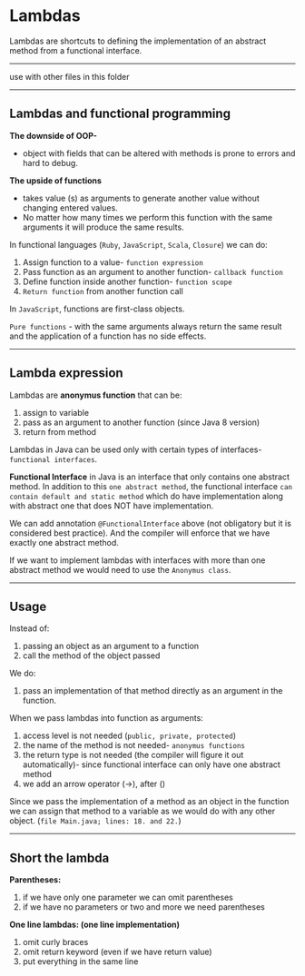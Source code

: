 # Lambdas
Lambdas are shortcuts to defining the implementation of an abstract method from a functional interface. 
___
use with other files in this folder 
___

## Lambdas and functional programming

**The downside of OOP-**

- object with fields that can be altered with methods is prone to errors and hard to debug. 

**The upside of functions**

- takes value (s) as arguments to generate another value without changing entered values. 
- No matter how many times we perform this function with the same arguments it will produce the same results.

In functional languages (`Ruby`, `JavaScript`, `Scala`, `Closure`) we can do: 
1. Assign function to a value- `function expression`
2. Pass function as an argument to another function- `callback function`
3. Define function inside another function- `function scope`
4. `Return function` from another function call

In `JavaScript`, functions are first-class objects.

`Pure functions` - with the same arguments always return the same result and the application of a function has no side effects. 

___
## Lambda expression

Lambdas are **anonymus function** that can be:
1. assign to variable 
2. pass as an argument to another function (since Java 8 version)
3. return from method


Lambdas in Java can be used only with certain types of interfaces- `functional interfaces`.

**Functional Interface** in Java is an interface that only contains one abstract method. In addition to this `one abstract method`, the functional interface `can contain default and static method` which do have implementation along with abstract one that does NOT have implementation. 

We can add annotation `@FunctionalInterface` above (not obligatory but it is considered best practice). And the compiler will enforce that we have exactly one abstract method.

If we want to implement lambdas with interfaces with more than one abstract method we would need to use the `Anonymus class`. 

___
## Usage

Instead of:

1. passing an object as an argument to a function
2. call the method of the object passed
   
We do:
1. pass an implementation of that method directly as an argument in the function. 


When we pass lambdas into function as arguments:

1. access level is not needed (`public, private, protected`)
2. the name of the method is not needed- `anonymus functions`
3. the return type is not needed (the compiler will figure it out automatically)- since functional interface can only have one abstract method
4. we add an arrow operator (->),  after ()


Since we pass the implementation of a method as an object in the function we can assign that method to a variable as we would do with any other object. (`file Main.java; lines: 18. and 22.`)
___
## Short the lambda

**Parentheses:**

1. if we have only one parameter we can omit parentheses 
2. if we have no parameters or two and more we need parentheses
   
**One line lambdas: (one line implementation)**

1. omit curly braces 
2. omit return keyword (even if we have return value)
3. put everything in the same line 

